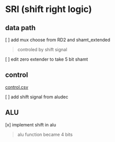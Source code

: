# SRl (shift right logic)

## data path
[ ] add mux choose from RD2 and shamt_extended 
>controled by shift signal

[ ] edit zero extender to take 5 bit shamt


## control
[control.csv](./control.csv)

[ ] add shift signal from aludec


## ALU

[x] implement shift in alu 
>alu function became 4 bits

